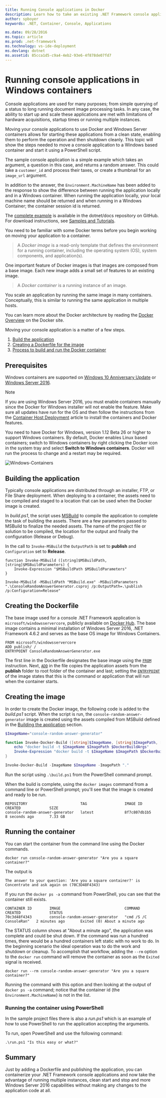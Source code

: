 ```yaml
---
title: Running Console applications in Docker
description: Learn how to take an existing .NET Framework console application and run it in a Windows Docker container.
author: spboyer
keywords: .NET, Container, Console, Applications

ms.date: 09/28/2016
ms.topic: article
ms.prod: .net-framework
ms.technology: vs-ide-deployment
ms.devlang: dotnet
ms.assetid: 85cca1d5-c9a4-4eb2-93e6-4f878de07fd7
---
```


# Running console applications in Windows containers

Console applications are used for many purposes; from simple querying of a status to long running document image processing tasks. In any case, the ability to start up and scale these applications are met with limitations of hardware acquisitions, startup times or running multiple instances.

Moving your console applications to use Docker and Windows Server containers allows for starting these applications from a clean state, enabling them to perform the operation and then shutdown cleanly. This topic will show the steps needed to move a console application to a Windows based container and start it using a PowerShell script.

The sample console application is a simple example which takes an argument, a question in this case, and returns a random answer. This could take a `customer_id` and process their taxes, or create a thumbnail for an `image_url` argument.

In addition to the answer, the `Environment.MachineName` has been added to the response to show the difference between running the application locally and in a Windows container. When running the application locally, your local machine name should be returned and when running in a Windows Container; the container session id is returned.

The [complete example](https://github.com/dotnet/docs/tree/master/samples/framework/docker/ConsoleRandomAnswerGenerator) is available in the dotnet/docs repository on GitHub. For download instructions, see [Samples and Tutorials](../../samples-and-tutorials/index.md#viewing-and-downloading-samples).

You need to be familiar with some Docker terms before you begin working
on moving your application to a container.

> A *Docker image* is a read-only template that defines the environment
> for a running container, including the operating system (OS), system components, and application(s).

One important feature of Docker images is that images are composed from a
base image. Each new image adds a small set of features to an existing
image. 

> A *Docker container* is a running instance of an image. 

You scale an application by running the same image in many containers.
Conceptually, this is similar to running the same application in multiple
hosts.

You can learn more about the Docker architecture by reading the 
[Docker Overview](https://docs.docker.com/engine/understanding-docker/)
on the Docker site. 

Moving your console application is a matter of a few steps.

1. [Build the application](#building-the-application)
1. [Creating a Dockerfile for the image](#creating-the-dockerfile)
1. [Process to build and run the Docker container](#creating-the-image)

## Prerequisites
Windows containers are supported on [Windows 10 Anniversary Update](https://www.microsoft.com/en-us/software-download/windows10/) or 
[Windows Server 2016](https://www.microsoft.com/en-us/cloud-platform/windows-server).

> [!NOTE]
>If you are using Windows Server 2016, you must enable containers manually since the Docker for Windows installer will not enable the feature. Make sure all updates have run for the OS and then follow the instructions from the [Container Host Deployment](https://msdn.microsoft.com/virtualization/windowscontainers/deployment/deployment) article to install the containers and Docker features.

You need to have Docker for Windows, version 1.12 Beta 26 or higher to support Windows containers. By default, Docker enables Linux based containers; switch to Windows containers by right clicking the Docker icon in the system tray and select **Switch to Windows containers**. Docker will run the process to change and a restart may be required.

![Windows-Containers](./media/console/SwitchContainer.png)

## Building the application
Typically console applications are distributed through an installer, FTP, or File Share deployment. When deploying to a container, the assets need to be compiled and staged to a location that can be used when the Docker image is created.

In *build.ps1*, the script uses [MSBuild](https://msdn.microsoft.com/library/dd393574.aspx) to compile the application to complete the task of building the assets. There are a few parameters passed to MSBuild to finalize the needed assets. The name of the project file or solution to be compiled, the location for the output and finally the configuration (Release or Debug).

In the call to `Invoke-MSBuild` the `OutputPath` is set to **publish** and  `Configuration` set to **Release**. 

```
function Invoke-MSBuild ([string]$MSBuildPath, [string]$MSBuildParameters) {
    Invoke-Expression "$MSBuildPath $MSBuildParameters"
}

Invoke-MSBuild -MSBuildPath "MSBuild.exe" -MSBuildParameters ".\ConsoleRandomAnswerGenerator.csproj /p:OutputPath=.\publish /p:Configuration=Release"
```

## Creating the Dockerfile
The base image used for a console .NET Framework application is `microsoft/windowsservercore`, publicly available on [Docker Hub](https://hub.docker.com/r/microsoft/windowsservercore/). The base image contains a minimal installation of Windows Server 2016, .NET Framework 4.6.2 and serves as the base OS image for Windows Containers.

```
FROM microsoft/windowsservercore
ADD publish/ /
ENTRYPOINT ConsoleRandomAnswerGenerator.exe
```
The first line in the Dockerfile designates the base image using the [`FROM`](https://docs.docker.com/engine/reference/builder/#/from) instruction. Next, [`ADD`](https://docs.docker.com/engine/reference/builder/#/add) in the file copies the application assets from the **publish** folder to root folder of the container and last; setting the [`ENTRYPOINT`](https://docs.docker.com/engine/reference/builder/#/entrypoint) of the image states that this is the command or application that will run when the container starts. 

## Creating the image
In order to create the Docker image, the following code is added to the *build.ps1* script. When the script is run, the `console-random-answer-generator` image is created using the assets compiled from MSBuild defined in the [Building the application](#building-the-application) section.

```powershell
$ImageName="console-random-answer-generator"

function Invoke-Docker-Build ([string]$ImageName, [string]$ImagePath, [string]$DockerBuildArgs = "") {
    echo "docker build -t $ImageName $ImagePath $DockerBuildArgs"
    Invoke-Expression "docker build -t $ImageName $ImagePath $DockerBuildArgs"
}

Invoke-Docker-Build -ImageName $ImageName -ImagePath "."
```

Run the script using `.\build.ps1` from the PowerShell command prompt.

When the build is complete, using the `docker images` command from a command line or PowerShell prompt; you'll see that the image is created and ready to be run.

```
REPOSITORY                        TAG                 IMAGE ID            CREATED             SIZE
console-random-answer-generator   latest              8f7c807db1b5        8 seconds ago       7.33 GB
```

## Running the container
You can start the container from the command line using the Docker commands.

```
docker run console-random-answer-generator "Are you a square container?"
```

The output is

```
The answer to your question: 'Are you a square container?' is Concentrate and ask again on (70C3D48F4343)
```

If you run the `docker ps -a` command from PowerShell, you can see that the container still exists.

```
CONTAINER ID        IMAGE                             COMMAND                  CREATED             STATUS                          
70c3d48f4343        console-random-answer-generator   "cmd /S /C ConsoleRan"   2 minutes ago       Exited (0) About a minute ago      
```

The STATUS column shows at "About a minute ago", the application was complete and could be shut down. If the command was run a hundred times, there would be a hundred containers left static with no work to do. In the beginning scenario the ideal operation was to do the work and shutdown or cleanup. To accomplish that workflow, adding the `--rm` option to the `docker run` command will remove the container as soon as the `Exited` signal is received.

```
docker run --rm console-random-answer-generator "Are you a square container?"
```

Running the command with this option and then looking at the output of `docker ps -a` command; notice that the container id (the `Environment.MachineName`) is not in the list.

### Running the container using PowerShell
In the sample project files there is also a *run.ps1* which is an example of how to use PowerShell to run the application accepting the arguments.

To run, open PowerShell and use the following command:

```
.\run.ps1 "Is this easy or what?"
```

## Summary
Just by adding a Dockerfile and publishing the application, you can containerize your .NET Framework console applications and now take the advantage of running multiple instances, clean start and stop and more Windows Server 2016 capabilities without making any changes to the application code at all.
